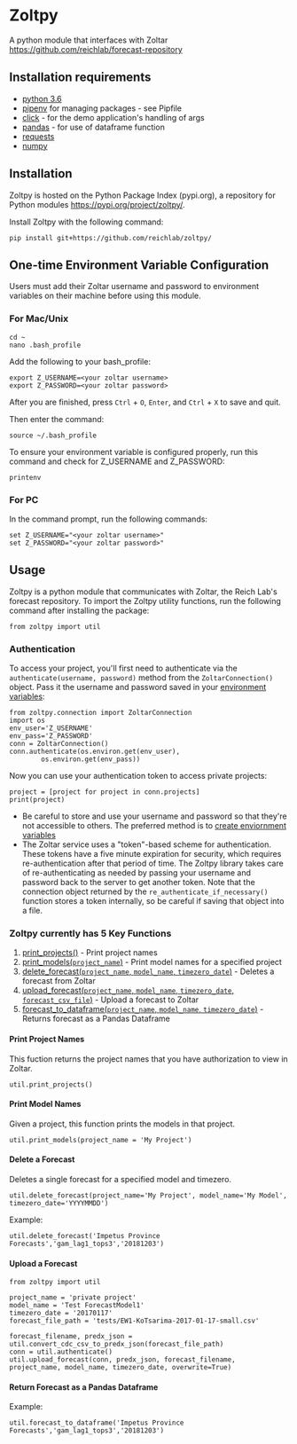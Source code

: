 # Zoltpy
A python module that interfaces with Zoltar https://github.com/reichlab/forecast-repository

## Installation requirements
- [python 3.6](https://www.python.org/downloads/release/python-360/) 
- [pipenv](https://pipenv.readthedocs.io/en/latest/) for managing packages - see Pipfile
- [click](https://click.palletsprojects.com/en/7.x/) - for the demo application's handling of args
- [pandas](https://pandas.pydata.org/) - for use of dataframe function
- [requests](http://docs.python-requests.org/en/v2.7.0/user/install/)
- [numpy](https://pypi.org/project/numpy/)


## Installation
Zoltpy is hosted on the Python Package Index (pypi.org), a repository for Python modules https://pypi.org/project/zoltpy/. 

Install Zoltpy with the following command:
```
pip install git+https://github.com/reichlab/zoltpy/
```


## One-time Environment Variable Configuration
Users must add their Zoltar username and password to environment variables on their machine before using this module. 

### For Mac/Unix
```
cd ~
nano .bash_profile
```
Add the following to your bash_profile:
```
export Z_USERNAME=<your zoltar username>
export Z_PASSWORD=<your zoltar password>
```
After you are finished, press `Ctrl` + `O`, `Enter`, and `Ctrl` + `X` to save and quit.

Then enter the command:
```
source ~/.bash_profile
```
To ensure your environment variable is configured properly, run this command and check for Z_USERNAME and Z_PASSWORD:
```
printenv
```

### For PC
In the command prompt, run the following commands:
```
set Z_USERNAME="<your zoltar username>"
set Z_PASSWORD="<your zoltar password>"
```


## Usage
Zoltpy is a python module that communicates with Zoltar, the Reich Lab's forecast repository. To import the Zoltpy utility functions, run the following command after installing the package:
```
from zoltpy import util
```

### Authentication
To access your project, you'll first need to authenticate via the `authenticate(username, password)` method from the `ZoltarConnection()` object. Pass it the username and password saved in your [environment variables](#one-time-environment-variable-configuration): 
```
from zoltpy.connection import ZoltarConnection
import os
env_user='Z_USERNAME'
env_pass='Z_PASSWORD'
conn = ZoltarConnection()
conn.authenticate(os.environ.get(env_user),
        os.environ.get(env_pass))
```
Now you can use your authentication token to access private projects:
```
project = [project for project in conn.projects]
print(project)
```
- Be careful to store and use your username and password so that they're not accessible to others. The preferred method is to [create enviornment variables](#one-time-environment-variable-configuration)
- The Zoltar service uses a "token"-based scheme for authentication. These tokens have a five minute expiration for
  security, which requires re-authentication after that period of time. The Zoltpy library takes care of 
  re-authenticating as needed by passing your username and password back to the server to get another token. Note that
  the connection object returned by the `re_authenticate_if_necessary()` function stores a token internally, so be careful if saving that object into a file.
  
  
  
### Zoltpy currently has 5 Key Functions
1) [print_projects()](#print-project-names) - Print project names
2) [print_models(`project_name`)](#print-model-names) - Print model names for a specified project
3) [delete_forecast(`project_name`, `model_name`, `timezero_date`)](#delete-forecast) - Deletes a forecast from Zoltar
4) [upload_forecast(`project_name`, `model_name`, `timezero_date`, `forecast_csv_file`)](#Upload-a-Forecast) - Upload a forecast to Zoltar
5) [forecast_to_dataframe(`project_name`, `model_name`, `timezero_date`)](#Return-Forecast-as-a-Pandas-Dataframe) - Returns forecast as a Pandas Dataframe


#### Print Project Names
This fuction returns the project names that you have authorization to view in Zoltar.
```
util.print_projects()
```

#### Print Model Names
Given a project, this function prints the models in that project.
```
util.print_models(project_name = 'My Project')
```

#### Delete a Forecast
Deletes a single forecast for a specified model and timezero.
```
util.delete_forecast(project_name='My Project', model_name='My Model', timezero_date='YYYYMMDD')
```
Example:
```
util.delete_forecast('Impetus Province Forecasts','gam_lag1_tops3','20181203')
```

#### Upload a Forecast
```
from zoltpy import util

project_name = 'private project'
model_name = 'Test ForecastModel1'
timezero_date = '20170117'
forecast_file_path = 'tests/EW1-KoTsarima-2017-01-17-small.csv'

forecast_filename, predx_json = util.convert_cdc_csv_to_predx_json(forecast_file_path)
conn = util.authenticate()
util.upload_forecast(conn, predx_json, forecast_filename, project_name, model_name, timezero_date, overwrite=True)
```

#### Return Forecast as a Pandas Dataframe
Example:
```
util.forecast_to_dataframe('Impetus Province Forecasts','gam_lag1_tops3','20181203')
```
